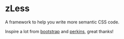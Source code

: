 # zLess
A framework to help you write more semantic CSS code.

Inspire a lot from [bootstrap](https://github.com/twitter/bootstrap) and [perkins](https://github.com/carloselias/perkins), great thanks!